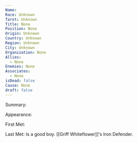 ```yaml
---
Name: 
Race: Unknown
Tarot: Unknown
Title: None
Position: None
Origin: Unknown
Country: Unknown
Region: Unknown
City: Unknown
Organization: None
Allies:
  - None
Enemies: None
Associates:
  - None
isDead: false
Cause: None
draft: false
---
```

Summary: 

Appearance: 

First Met: 

Last Met: 
Is a good boy. [[Griff Whiteflower]]'s Iron Defender.